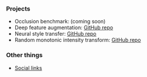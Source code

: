 ### Projects
- Occlusion benchmark: (coming soon)
- Deep feature augmentation: [GitHub repo](https://github.com/kalebkassaw/deep-feature-augmentation)
- Neural style transfer: [GitHub repo](https://github.com/kalebkassaw/dnn-styler)
- Random monotonic intensity transform: [GitHub repo](https://github.com/kalebkassaw/mono-aug)

### Other things
- [Social links](social.md)
